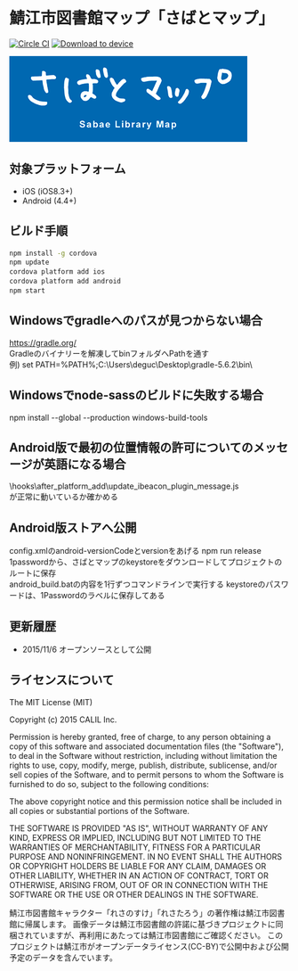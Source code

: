 # 鯖江市図書館マップ「さばとマップ」

[![Circle CI](https://circleci.com/gh/CALIL/sabatomap/tree/master.svg?style=svg&circle-token=e92750cac39532ccb9f2a48ecda9153c233eb125)](https://circleci.com/gh/CALIL/sabatomap/tree/master) 
[<img src="https://dply.me/a231vi/button/small" alt="Download to device">](https://dply.me/a231vi#install)

![Splash](www/img/splash_for_browser.png)

## 対象プラットフォーム

- iOS (iOS8.3+)
- Android (4.4+)

## ビルド手順

```bash
npm install -g cordova
npm update
cordova platform add ios
cordova platform add android
npm start
```

## Windowsでgradleへのパスが見つからない場合

https://gradle.org/  
Gradleのバイナリーを解凍してbinフォルダへPathを通す  
例) set PATH=%PATH%;C:\Users\deguc\Desktop\gradle-5.6.2\bin\

## Windowsでnode-sassのビルドに失敗する場合

npm install --global --production windows-build-tools

## Android版で最初の位置情報の許可についてのメッセージが英語になる場合

\hooks\after_platform_add\update_ibeacon_plugin_message.js  
が正常に動いているか確かめる

## Android版ストアへ公開
config.xmlのandroid-versionCodeとversionをあげる 
npm run release  
1passwordから、さばとマップのkeystoreをダウンロードしてプロジェクトのルートに保存  
android_build.batの内容を1行ずつコマンドラインで実行する 
keystoreのパスワードは、1Passwordのラベルに保存してある

## 更新履歴

- 2015/11/6 オープンソースとして公開

## ライセンスについて

The MIT License (MIT)

Copyright (c) 2015 CALIL Inc.

Permission is hereby granted, free of charge, to any person obtaining a copy
of this software and associated documentation files (the "Software"), to deal
in the Software without restriction, including without limitation the rights
to use, copy, modify, merge, publish, distribute, sublicense, and/or sell
copies of the Software, and to permit persons to whom the Software is
furnished to do so, subject to the following conditions:

The above copyright notice and this permission notice shall be included in all
copies or substantial portions of the Software.

THE SOFTWARE IS PROVIDED "AS IS", WITHOUT WARRANTY OF ANY KIND, EXPRESS OR
IMPLIED, INCLUDING BUT NOT LIMITED TO THE WARRANTIES OF MERCHANTABILITY,
FITNESS FOR A PARTICULAR PURPOSE AND NONINFRINGEMENT. IN NO EVENT SHALL THE
AUTHORS OR COPYRIGHT HOLDERS BE LIABLE FOR ANY CLAIM, DAMAGES OR OTHER
LIABILITY, WHETHER IN AN ACTION OF CONTRACT, TORT OR OTHERWISE, ARISING FROM,
OUT OF OR IN CONNECTION WITH THE SOFTWARE OR THE USE OR OTHER DEALINGS IN THE
SOFTWARE.

鯖江市図書館キャラクター「れさのすけ」「れさたろう」の著作権は鯖江市図書館に帰属します。
画像データは鯖江市図書館の許諾に基づきプロジェクトに同梱されていますが、再利用にあたっては鯖江市図書館にご確認ください。
このプロジェクトは鯖江市がオープンデータライセンス(CC-BY)で公開中および公開予定のデータを含んでいます。